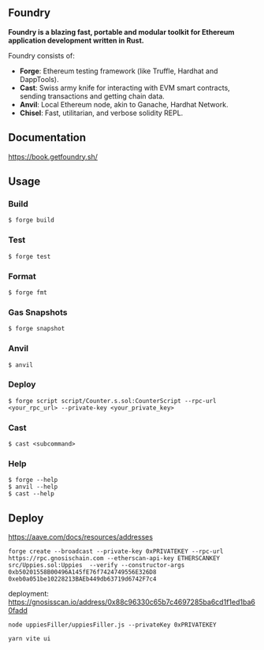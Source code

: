 ## Foundry

**Foundry is a blazing fast, portable and modular toolkit for Ethereum application development written in Rust.**

Foundry consists of:

-   **Forge**: Ethereum testing framework (like Truffle, Hardhat and DappTools).
-   **Cast**: Swiss army knife for interacting with EVM smart contracts, sending transactions and getting chain data.
-   **Anvil**: Local Ethereum node, akin to Ganache, Hardhat Network.
-   **Chisel**: Fast, utilitarian, and verbose solidity REPL.

## Documentation

https://book.getfoundry.sh/

## Usage

### Build

```shell
$ forge build
```

### Test

```shell
$ forge test
```

### Format

```shell
$ forge fmt
```

### Gas Snapshots

```shell
$ forge snapshot
```

### Anvil

```shell
$ anvil
```

### Deploy

```shell
$ forge script script/Counter.s.sol:CounterScript --rpc-url <your_rpc_url> --private-key <your_private_key>
```

### Cast

```shell
$ cast <subcommand>
```

### Help

```shell
$ forge --help
$ anvil --help
$ cast --help
```


## Deploy
https://aave.com/docs/resources/addresses
```shell
forge create --broadcast --private-key 0xPRIVATEKEY --rpc-url https://rpc.gnosischain.com --etherscan-api-key ETHERSCANKEY src/Uppies.sol:Uppies  --verify --constructor-args 0xb50201558B00496A145fE76f7424749556E326D8 0xeb0a051be10228213BAEb449db63719d6742F7c4  
```

deployment: https://gnosisscan.io/address/0x88c96330c65b7c4697285ba6cd1f1ed1ba60fadd

```shell
node uppiesFiller/uppiesFiller.js --privateKey 0xPRIVATEKEY
```


```shell
yarn vite ui
```